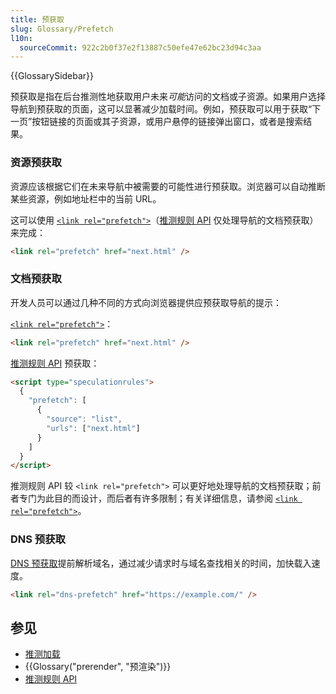```yaml
---
title: 预获取
slug: Glossary/Prefetch
l10n:
  sourceCommit: 922c2b0f37e2f13887c50efe47e62bc23d94c3aa
---
```


{{GlossarySidebar}}

预获取是指在后台推测性地获取用户未来*可能*访问的文档或子资源。如果用户选择导航到预获取的页面，这可以显著减少加载时间。例如，预获取可以用于获取“下一页”按钮链接的页面或其子资源，或用户悬停的链接弹出窗口，或者是搜索结果。

### 资源预获取

资源应该根据它们在未来导航中被需要的可能性进行预获取。浏览器可以自动推断某些资源，例如地址栏中的当前 URL。

这可以使用 [`<link rel="prefetch">`](/zh-CN/docs/Web/HTML/Attributes/rel/prefetch)（[推测规则 API](/zh-CN/docs/Web/API/Speculation_Rules_API) 仅处理导航的文档预获取）来完成：

```html
<link rel="prefetch" href="next.html" />
```

### 文档预获取

开发人员可以通过几种不同的方式向浏览器提供应预获取导航的提示：

[`<link rel="prefetch">`](/zh-CN/docs/Web/HTML/Attributes/rel/prefetch)：

```html
<link rel="prefetch" href="next.html" />
```

[推测规则 API](/zh-CN/docs/Web/API/Speculation_Rules_API) 预获取：

```html
<script type="speculationrules">
  {
    "prefetch": [
      {
        "source": "list",
        "urls": ["next.html"]
      }
    ]
  }
</script>
```

推测规则 API 较 `<link rel="prefetch">` 可以更好地处理导航的文档预获取；前者专门为此目的而设计，而后者有许多限制；有关详细信息，请参阅 [`<link rel="prefetch">`](/zh-CN/docs/Web/HTML/Attributes/rel/prefetch)。

### DNS 预获取

[DNS 预获取](/zh-CN/docs/Web/HTML/Attributes/rel/dns-prefetch)提前解析域名，通过减少请求时与域名查找相关的时间，加快载入速度。

```html
<link rel="dns-prefetch" href="https://example.com/" />
```

## 参见

- [推测加载](/zh-CN/docs/Web/Performance/Speculative_loading)
- {{Glossary("prerender", "预渲染")}}
- [推测规则 API](/zh-CN/docs/Web/API/Speculation_Rules_API)
